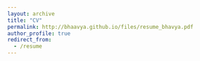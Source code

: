 ```yaml
---
layout: archive
title: "CV"
permalink: http://bhaavya.github.io/files/resume_bhavya.pdf
author_profile: true
redirect_from:
  - /resume
---
```




